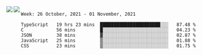 <a href="https://github.com/anuraghazra/github-readme-stats">
  <img align="left" src="https://github-readme-stats.vercel.app/api?username=Tanesan&count_private=true&show_icons=true" />
</a>
<a href="https://github.com/anuraghazra/github-readme-stats">
  <img align="left" src="https://github-readme-stats.vercel.app/api/top-langs/?username=Tanesan" />
</a>

<!--START_SECTION:waka-->
```text
Week: 26 October, 2021 - 01 November, 2021

TypeScript   19 hrs 23 mins  ██████████████████████░░░   87.48 % 
C            56 mins         █░░░░░░░░░░░░░░░░░░░░░░░░   04.23 % 
JSON         38 mins         ▓░░░░░░░░░░░░░░░░░░░░░░░░   02.87 % 
JavaScript   25 mins         ▒░░░░░░░░░░░░░░░░░░░░░░░░   01.88 % 
CSS          23 mins         ▒░░░░░░░░░░░░░░░░░░░░░░░░   01.75 % 
```
<!--END_SECTION:waka-->
